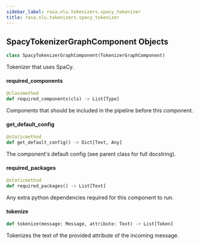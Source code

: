 ```yaml
---
sidebar_label: rasa.nlu.tokenizers.spacy_tokenizer
title: rasa.nlu.tokenizers.spacy_tokenizer
---
```

## SpacyTokenizerGraphComponent Objects

```python
class SpacyTokenizerGraphComponent(TokenizerGraphComponent)
```

Tokenizer that uses SpaCy.

#### required\_components

```python
@classmethod
def required_components(cls) -> List[Type]
```

Components that should be included in the pipeline before this component.

#### get\_default\_config

```python
@staticmethod
def get_default_config() -> Dict[Text, Any]
```

The component&#x27;s default config (see parent class for full docstring).

#### required\_packages

```python
@staticmethod
def required_packages() -> List[Text]
```

Any extra python dependencies required for this component to run.

#### tokenize

```python
def tokenize(message: Message, attribute: Text) -> List[Token]
```

Tokenizes the text of the provided attribute of the incoming message.

